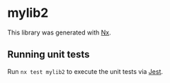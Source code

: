# mylib2

This library was generated with [Nx](https://nx.dev).

## Running unit tests

Run `nx test mylib2` to execute the unit tests via [Jest](https://jestjs.io).
